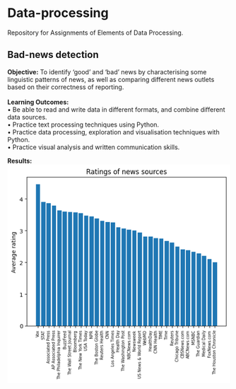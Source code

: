 # Data-processing

Repository for Assignments of Elements of Data Processing.

## Bad-news detection
<b>Objective:</b> To identify ‘good’ and ‘bad’ news by characterising some linguistic patterns of news, as well as comparing different news outlets based on their correctness of reporting. <br> <br>
<b>Learning Outcomes:</b> <br>
• Be able to read and write data in different formats, and combine different
data sources. <br>
• Practice text processing techniques using Python. <br>
• Practice data processing, exploration and visualisation techniques with
Python. <br>
• Practice visual analysis and written communication skills. <br>

<b>Results:</b><br>
![GitHub Logo](/bad%20news%20detection/a1/task4b.png)
